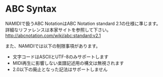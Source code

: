 ABC Syntax
==========

NAMIDIで扱うABC NotationはABC Notation standard 2.1の仕様に準じます。
詳細なリファレンスは本家サイトを参照して下さい。
http://abcnotation.com/wiki/abc:standard:v2.1

また、NAMIDIでは以下の制限事項があります。

- 文字コードはASCIIとUTF-8のみサポートします
- MIDI再生に影響しない楽譜記述用の構文は無視されます
- 2.0以下の廃止となった記法はサポートしません
